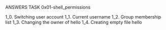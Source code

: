 ANSWERS TASK 0x01-shell_permissions

1_0. Switching user account
1_1. Current username
1_2. Group membership list
1_3. Changing the owner of hello
1_4. Creating empty file hello
